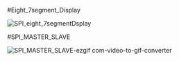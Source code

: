 #Eight_7segment_Display

![SPI_eight_7segmentDsplay](https://github.com/user-attachments/assets/a665fdf2-d00f-4fe6-8233-fa221feb7cf5)




#SPI_MASTER_SLAVE

![SPI_MASTER_SLAVE-ezgif com-video-to-gif-converter](https://github.com/user-attachments/assets/35a02e0e-3809-43a2-8940-5735e7784831)
